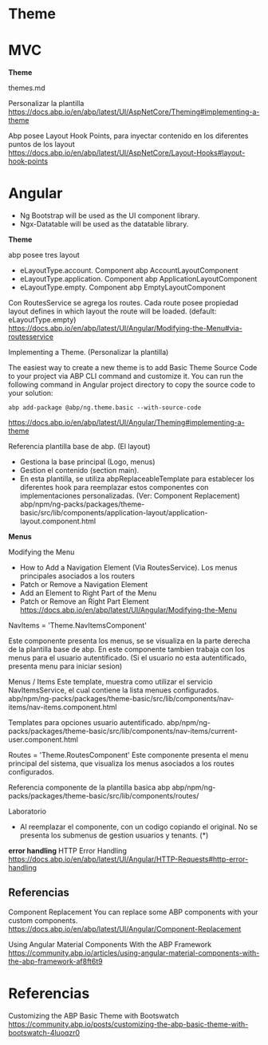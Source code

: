 # Theme


# MVC

**Theme**

themes.md


Personalizar la plantilla
https://docs.abp.io/en/abp/latest/UI/AspNetCore/Theming#implementing-a-theme

Abp posee Layout Hook Points, para inyectar contenido en los diferentes puntos de los layout
https://docs.abp.io/en/abp/latest/UI/AspNetCore/Layout-Hooks#layout-hook-points


# Angular

-    Ng Bootstrap will be used as the UI component library.
-    Ngx-Datatable will be used as the datatable library.


**Theme**

abp posee tres layout
- eLayoutType.account. Component abp AccountLayoutComponent
- eLayoutType.application. Component abp ApplicationLayoutComponent
- eLayoutType.empty. Component abp EmptyLayoutComponent

Con RoutesService se agrega los routes. Cada route posee propiedad layout defines in which layout the route will be loaded. (default: eLayoutType.empty)
https://docs.abp.io/en/abp/latest/UI/Angular/Modifying-the-Menu#via-routesservice


Implementing a Theme. (Personalizar la plantilla)

The easiest way to create a new theme is to add Basic Theme Source Code to your project via ABP CLI command and customize it.
You can run the following command in Angular project directory to copy the source code to your solution:

```
abp add-package @abp/ng.theme.basic --with-source-code
```
https://docs.abp.io/en/abp/latest/UI/Angular/Theming#implementing-a-theme




Referencia plantilla base de abp. (El layout)
- Gestiona la base principal (Logo, menus)
- Gestion el contenido (section main).
- En esta plantilla, se utiliza abpReplaceableTemplate para establecer los diferentes hook para reemplazar estos componentes con implementaciones personalizadas. (Ver: Component Replacement) 
abp/npm/ng-packs/packages/theme-basic/src/lib/components/application-layout/application-layout.component.html 
  


**Menus**


Modifying the Menu
- How to Add a Navigation Element (Via RoutesService). Los menus principales asociados a los routers
- Patch or Remove a Navigation Element
- Add an Element to Right Part of the Menu
- Patch or Remove an Right Part Element
https://docs.abp.io/en/abp/latest/UI/Angular/Modifying-the-Menu



NavItems = 'Theme.NavItemsComponent'

Este componente presenta los menus, se se visualiza en la parte derecha de la plantilla base de abp. En este componente tambien trabaja con los menus para el usuario autentificado.
(Si el usuario no esta autentificado, presenta menu para iniciar sesion)
 
Menus / Items 
Este template, muestra como utilizar el servicio NavItemsService, el cual contiene
la lista menues configurados.
abp/npm/ng-packs/packages/theme-basic/src/lib/components/nav-items/nav-items.component.html 
 
Templates para opciones usuario autentificado.
abp/npm/ng-packs/packages/theme-basic/src/lib/components/nav-items/current-user.component.html 


Routes = 'Theme.RoutesComponent'
Este componente presenta el menu principal del sistema, 
que visualiza los menus asociados a los routes configurados.

Referencia componente de la plantilla basica abp
abp/npm/ng-packs/packages/theme-basic/src/lib/components/routes/

Laboratorio
- Al reemplazar el componente, con un codigo copiando el original. No se presenta los submenus de gestion usuarios y tenants. (*)


**error handling**
HTTP Error Handling
https://docs.abp.io/en/abp/latest/UI/Angular/HTTP-Requests#http-error-handling


## Referencias

Component Replacement
You can replace some ABP components with your custom components.
https://docs.abp.io/en/abp/latest/UI/Angular/Component-Replacement 

Using Angular Material Components With the ABP Framework
https://community.abp.io/articles/using-angular-material-components-with-the-abp-framework-af8ft6t9


# Referencias

Customizing the ABP Basic Theme with Bootswatch
https://community.abp.io/posts/customizing-the-abp-basic-theme-with-bootswatch-4luoqzr0